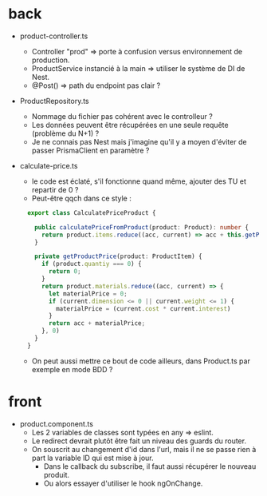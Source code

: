 # back

- product-controller.ts
  - Controller "prod" => porte à confusion versus environnement de production.
  - ProductService instancié à la main => utiliser le système de DI de Nest.
  - @Post() => path du endpoint pas clair ?
  
- ProductRepository.ts
  - Nommage du fichier pas cohérent avec le controlleur ?
  - Les données peuvent être récupérées en une seule requête (problème du N+1) ?
  - Je ne connais pas Nest mais j'imagine qu'il y a moyen d'éviter de passer PrismaClient en paramètre ?

- calculate-price.ts
  - le code est éclaté, s'il fonctionne quand même, ajouter des TU et repartir de 0 ?
  - Peut-être qqch dans ce style :
  ```ts
	export class CalculatePriceProduct {

	  public calculatePriceFromProduct(product: Product): number {
		return product.items.reduce((acc, current) => acc + this.getProductPrice(current), 0);
	  }

	  private getProductPrice(product: ProductItem) {
		if (product.quantiy === 0) {
		  return 0;
		}
		return product.materials.reduce((acc, current) => {
		  let materialPrice = 0;
		  if (current.dimension <= 0 || current.weight <= 1) {
			materialPrice = (current.cost * current.interest)
		  }
		  return acc + materialPrice;
		}, 0)
	  }
	}
  ```
  - On peut aussi mettre ce bout de code ailleurs, dans Product.ts par exemple en mode BDD ?

# front

- product.component.ts
  - Les 2 variables de classes sont typées en any => eslint.
  - Le redirect devrait plutôt être fait un niveau des guards du router.
  - On souscrit au changement d'id dans l'url, mais il ne se passe rien à part la variable ID qui est mise à jour. 
    - Dans le callback du subscribe, il faut aussi récupérer le nouveau produit.
	- Ou alors essayer d'utiliser le hook ngOnChange.
	
